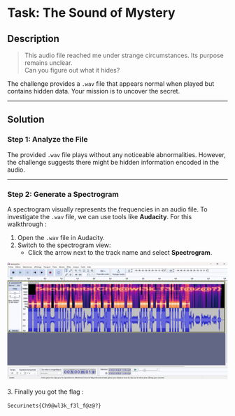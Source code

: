 # Task: The Sound of Mystery

## Description
> This audio file reached me under strange circumstances. Its purpose remains unclear.  
> Can you figure out what it hides?

The challenge provides a `.wav` file that appears normal when played but contains hidden data. Your mission is to uncover the secret.

---

## Solution

### Step 1: Analyze the File
The provided `.wav` file plays without any noticeable abnormalities. However, the challenge suggests there might be hidden information encoded in the audio.

---

### Step 2: Generate a Spectrogram
A spectrogram visually represents the frequencies in an audio file. To investigate the `.wav` file, we can use tools like **Audacity**. For this walkthrough :

1. Open the `.wav` file in Audacity.
2. Switch to the spectrogram view:
   - Click the arrow next to the track name and select **Spectrogram**.<br>
<div align="center">
  <img src="gaaaaaabes.png" alt="Spectogramme">
</div><br>
3. Finally you got the flag : 

```Securinets{Ch9@wl3k_f3l_f@z@?}```



